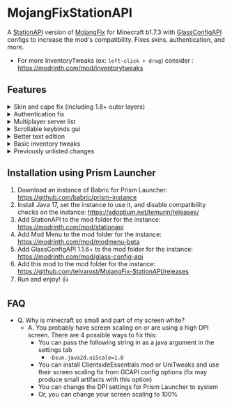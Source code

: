 # MojangFixStationAPI
A [StationAPI](https://modrinth.com/mod/stationapi) version of [MojangFix](https://modrinth.com/mod/mojangfix) for Minecraft b1.7.3 with [GlassConfigAPI](https://modrinth.com/mod/glass-config-api) configs to increase the mod's compatibility. Fixes skins, authentication, and more.
* For more InventoryTweaks (ex: `left-click + drag`) consider : https://modrinth.com/mod/inventorytweaks

## Features
<details><summary>Skin and cape fix (including 1.8+ outer layers)</summary>

![mintoyatsu standing with a working skin](https://user-images.githubusercontent.com/35262707/158473931-1ae3ea4f-4673-4baa-aa3d-044275d462ea.png)
- Added ability to raise slim skin shoulders with GlassConfigAPI
</details>

<details><summary>Authentication fix</summary>

![server log](https://user-images.githubusercontent.com/35262707/159056534-568087f9-00e2-4830-b66a-5046773cb3b1.png)
Allows the server to verify that the connecting player is logged in
</details>

<details><summary>Multiplayer server list</summary>

![multiplayer screen](https://user-images.githubusercontent.com/35262707/159057966-8c3a6bc2-da0f-4132-a8f3-fb0d0839763a.png)

(server status not implemented yet)
</details>

<details><summary>Scrollable keybinds gui</summary>

![keybinds screen](https://user-images.githubusercontent.com/35262707/159058180-789b936e-0cb8-4ece-8fa2-d225b4812b24.png)
</details>

<details><summary>Better text edition</summary>

![text](https://user-images.githubusercontent.com/35262707/159060408-8e35a074-0ee1-426a-bc51-1152d6adca34.gif)
</details>

<details><summary>Basic inventory tweaks</summary>

<video controls src="https://user-images.githubusercontent.com/35262707/159063818-e450561d-f13d-435a-b46b-879cc54a8a0f.mp4" />
</details>

<details><summary>Previously unlisted changes</summary>

- Enable Bit Depth Fix
- Enable Death Screen Score Fix
- Enable Debug Graph Hidden By Default
  - Use the new keybind (default: LCtrl) + F3 to open up debug screen with graph
  - Optionally using GCAPI config switch keybind to toggle debug graph whenever pressed
- Enable Displaying World Seed In Debug Menu
- Enable MojangFix Version Text On Title Screen
- Enable Quit Button
- Change Resources Download URL
  - This edition of MojangFix lets you change it yourself as well in the config settings
</details>

## Installation using Prism Launcher

1. Download an instance of Babric for Prism Launcher: https://github.com/babric/prism-instance
2. Install Java 17, set the instance to use it, and disable compatibility checks on the instance: https://adoptium.net/temurin/releases/
3. Add StationAPI to the mod folder for the instance: https://modrinth.com/mod/stationapi
4. Add Mod Menu to the mod folder for the instance: https://modrinth.com/mod/modmenu-beta
5. Add GlassConfigAPI 1.1.6+ to the mod folder for the instance: https://modrinth.com/mod/glass-config-api
6. Add this mod to the mod folder for the instance: https://github.com/telvarost/MojangFix-StationAPI/releases
7. Run and enjoy! 👍

## FAQ

* Q. Why is minecraft so small and part of my screen white?
  * A. You probably have screen scaling on or are using a high DPI screen. There are 4 possible ways to fix this:
    * You can pass the following string in as a java argument in the settings tab
      * `-Dsun.java2d.uiScale=1.0`
    * You can install ClientsideEssentials mod or UniTweaks and use their screen scaling fix from GCAPI config options (fix may produce small artifacts with this option)
    * You can change the DPI settings for Prism Launcher to system
    * Or, you can change your screen scaling to 100%